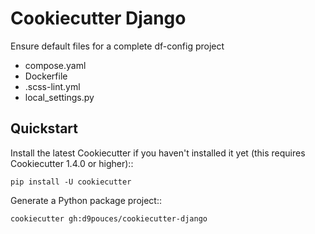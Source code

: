 Cookiecutter Django
===================

Ensure default files for a complete df-config project
- compose.yaml
- Dockerfile
- .scss-lint.yml
- local_settings.py


Quickstart
----------

Install the latest Cookiecutter if you haven't installed it yet (this requires
Cookiecutter 1.4.0 or higher)::

    pip install -U cookiecutter

Generate a Python package project::

    cookiecutter gh:d9pouces/cookiecutter-django
